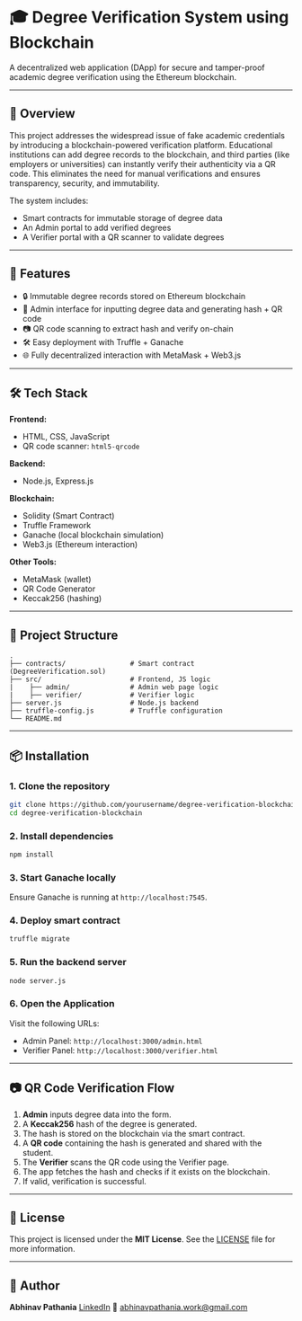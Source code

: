 # 🎓 Degree Verification System using Blockchain

A decentralized web application (DApp) for secure and tamper-proof academic degree verification using the Ethereum blockchain.

---

## 📌 Overview

This project addresses the widespread issue of fake academic credentials by introducing a blockchain-powered verification platform. Educational institutions can add degree records to the blockchain, and third parties (like employers or universities) can instantly verify their authenticity via a QR code. This eliminates the need for manual verifications and ensures transparency, security, and immutability.

The system includes:

* Smart contracts for immutable storage of degree data
* An Admin portal to add verified degrees
* A Verifier portal with a QR scanner to validate degrees

---

## 🚀 Features

* 🔒 Immutable degree records stored on Ethereum blockchain
* 🧾 Admin interface for inputting degree data and generating hash + QR code
* 📷 QR code scanning to extract hash and verify on-chain
* 🛠️ Easy deployment with Truffle + Ganache
* 🌐 Fully decentralized interaction with MetaMask + Web3.js

---

## 🛠️ Tech Stack

**Frontend:**

* HTML, CSS, JavaScript
* QR code scanner: `html5-qrcode`

**Backend:**

* Node.js, Express.js

**Blockchain:**

* Solidity (Smart Contract)
* Truffle Framework
* Ganache (local blockchain simulation)
* Web3.js (Ethereum interaction)

**Other Tools:**

* MetaMask (wallet)
* QR Code Generator
* Keccak256 (hashing)

---

## 🧩 Project Structure

```
.
├── contracts/                # Smart contract (DegreeVerification.sol)
├── src/                      # Frontend, JS logic
|    ├── admin/               # Admin web page logic
|    ├── verifier/            # Verifier logic
├── server.js                 # Node.js backend
├── truffle-config.js         # Truffle configuration
└── README.md
```

---

## 📦 Installation

### 1. Clone the repository

```bash
git clone https://github.com/yourusername/degree-verification-blockchain.git
cd degree-verification-blockchain
```

### 2. Install dependencies

```bash
npm install
```

### 3. Start Ganache locally

Ensure Ganache is running at `http://localhost:7545`.

### 4. Deploy smart contract

```bash
truffle migrate
```

### 5. Run the backend server

```bash
node server.js
```

### 6. Open the Application

Visit the following URLs:

* Admin Panel: `http://localhost:3000/admin.html`
* Verifier Panel: `http://localhost:3000/verifier.html`

---

## 📷 QR Code Verification Flow

1. **Admin** inputs degree data into the form.
2. A **Keccak256** hash of the degree is generated.
3. The hash is stored on the blockchain via the smart contract.
4. A **QR code** containing the hash is generated and shared with the student.
5. The **Verifier** scans the QR code using the Verifier page.
6. The app fetches the hash and checks if it exists on the blockchain.
7. If valid, verification is successful.

---

## 📄 License

This project is licensed under the **MIT License**. See the [LICENSE](LICENSE) file for more information.

---

## 🙌 Author

**Abhinav Pathania**
[LinkedIn](https://www.linkedin.com/in/abhinav-pathania/)
📧 [abhinavpathania.work@gmail.com](mailto:abhinavpathania.work@gmail.com)
